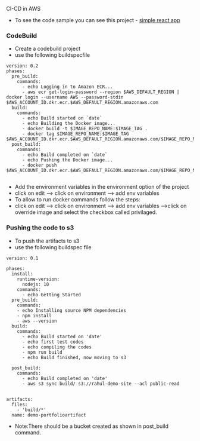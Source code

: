 CI-CD in AWS

- To see the code sample you can see this project - [simple react app](https://github.com/itzrahulyadav/myportfolio.git)
### CodeBuild
- Create a codebuild project
- use the following buildspecfile
```
version: 0.2    
phases:
  pre_build:
    commands:
      - echo Logging in to Amazon ECR...
      - aws ecr get-login-password --region $AWS_DEFAULT_REGION | docker login --username AWS --password-stdin $AWS_ACCOUNT_ID.dkr.ecr.$AWS_DEFAULT_REGION.amazonaws.com
  build:
    commands:
      - echo Build started on `date`
      - echo Building the Docker image...          
      - docker build -t $IMAGE_REPO_NAME:$IMAGE_TAG .
      - docker tag $IMAGE_REPO_NAME:$IMAGE_TAG $AWS_ACCOUNT_ID.dkr.ecr.$AWS_DEFAULT_REGION.amazonaws.com/$IMAGE_REPO_NAME:$IMAGE_TAG      
  post_build:
    commands:
      - echo Build completed on `date`
      - echo Pushing the Docker image...
      - docker push $AWS_ACCOUNT_ID.dkr.ecr.$AWS_DEFAULT_REGION.amazonaws.com/$IMAGE_REPO_NAME:$IMAGE_TAG


```

- Add the environment variables in the environment option of the project
- click on edit --> click on environment --> add env variables
- To allow to run docker commands follow the steps:
-  click on edit --> click on environment --> add env variables -->click on override image and select the checkbox called privilaged.

### Pushing the code to s3
- To push the artifacts to s3
- use the following buildspec file

```
version: 0.1

phases:
  install:
    runtime-version:
      nodejs: 10
    commands:
      - echo Getting Started
  pre_build:
    commands:
    - echo Installing source NPM dependencies
    - npm install
    - aws --version
  build:
    commands:
      - echo Build started on 'date'
      - echo first test codes
      - echo compiling the codes
      - npm run build
      - echo Build finished, now moving to s3

  post_build:
    commands:
      - echo Build completed on 'date'
      - aws s3 sync build/ s3://rahul-demo-site --acl public-read


artifacts:
  files:
    - 'build/*'
  name: demo-portfolioartifact

```

- Note:There should be a bucket created as shown in post_build command.



